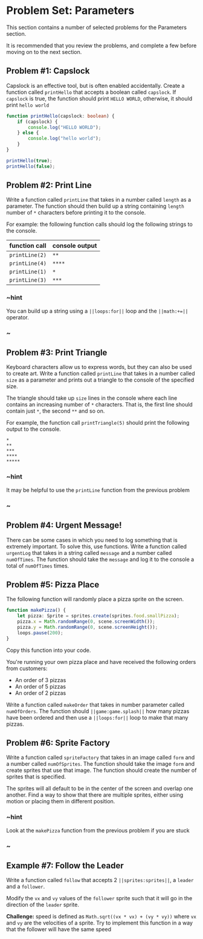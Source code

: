# Problem Set: Parameters

This section contains a number of selected problems for the Parameters section.

It is recommended that you review the problems, and complete a few before moving on to the next section.

## Problem #1: Capslock

Capslock is an effective tool, but is often enabled accidentally. Create a function called ``printHello`` that accepts a boolean called ``capslock``. If ``capslock`` is true, the function should print ``HELLO WORLD``, otherwise, it should print ``hello world``


```typescript
function printHello(capslock: boolean) {
    if (capslock) {
        console.log("HELLO WORLD");
    } else {
        console.log("hello world");
    }
}

printHello(true);
printHello(false);
```

## Problem #2: Print Line

Write a function called ``printLine`` that takes in a number called ``length`` as a parameter. The function should then build up a string containing ``length`` number of ``*`` characters before printing it to the console.

For example: the following function calls should log the following strings to the console.

| function call    | console output |
|:-----------------|:---------------|
| ``printLine(2)`` | ``**``         |
| ``printLine(4)`` | ``****``       |
| ``printLine(1)`` | ``*``          |
| ``printLine(3)`` | ``***``        |

### ~hint

You can build up a string using a ``||loops:for||`` loop and the ``||math:+=||`` operator.

### ~

## Problem #3: Print Triangle

Keyboard characters allow us to express words, but they can also be used to create art.
Write a function called ``printLine`` that takes in a number called ``size`` as a parameter and prints out a triangle to the console of the specified size.

The triangle should take up ``size`` lines in the console where each line contains an increasing number of ``*`` characters. That is, the first line should contain just ``*``, the second ``**`` and so on.

For example, the function call ``printTriangle(5)`` should print the following output to the console.

```
*
**
***
****
*****
```


### ~hint

It may be helpful to use the ``printLine`` function from the previous problem

### ~

## Problem #4: Urgent Message!

There can be some cases in which you need to log something that is extremely important. To solve this, use functions. Write a function called ``urgentLog`` that takes in a string called ``message`` and a number called ``numOfTimes``. The function should take the ``message`` and log it to the console a total of ``numOfTimes`` times.

## Problem #5: Pizza Place

The following function will randomly place a pizza sprite on the screen.

```typescript
function makePizza() {
    let pizza: Sprite = sprites.create(sprites.food.smallPizza);
    pizza.x = Math.randomRange(0, scene.screenWidth());
    pizza.y = Math.randomRange(0, scene.screenHeight());
    loops.pause(200);
}
```

Copy this function into your code. 

You're running your own pizza place and have received the following orders from customers:
* An order of 3 pizzas
* An order of 5 pizzas
* An order of 2 pizzas

Write a function called ``makeOrder`` that takes in number parameter called ``numOfOrders``. The function should ``||game:game.splash||`` how many pizzas have been ordered and then use a ``||loops:for||`` loop to make that many pizzas.

## Problem #6: Sprite Factory

Write a function called ``spriteFactory`` that takes in an image called ``form`` and a number called ``numOfSprites``. The function should take the image ``form`` and create sprites that use that image. The function should create the number of sprites that is specified.

The sprites will all default to be in the center of the screen and overlap one another. Find a way to show that there are multiple sprites, either using motion or placing them in different position. 

### ~hint

Look at the ``makePizza`` function from the previous problem if you are stuck

### ~

## Example #7: Follow the Leader

Write a function called ``follow`` that accepts 2 ``||sprites:sprites||``, a ``leader`` and a ``follower``.

Modify the ``vx`` and ``vy`` values of the ``follower`` sprite such that it will go in the direction of the ``leader`` sprite.

**Challenge:** speed is defined as ``Math.sqrt((vx * vx) + (vy * vy))`` where ``vx`` and ``vy`` are the velocities of a sprite. Try to implement this function in a way that the follower will have the same speed